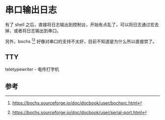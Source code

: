 # 串口输出日志

有了 shell 之后，直接将日志输出到控制台，开始有点乱了，可以将日志通过宏去掉，或者将日志输出到串口。

另外，bochs [^bochs][^serial] 好像对串口的支持不太好，目前不知道是为什么所以直接禁了。

## TTY

teletypewriter - 电传打字机

## 参考

[^bochs]: <https://bochs.sourceforge.io/doc/docbook/user/bochsrc.html>
[^serial]: <https://bochs.sourceforge.io/doc/docbook/user/serial-port.html>
